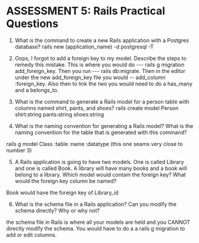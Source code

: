 # ASSESSMENT 5: Rails Practical Questions

1. What is the command to create a new Rails application with a Postgres database?
rails new (application_name) -d postgresql -T


2. Oops, I forgot to add a foreign key to my model. Describe the steps to remedy this mistake.
This is where you would do --- rails g migration add_foreign_key. Then you run --- rails db:migrate. Then in the editor under the new add_foreign_key file you would -- add_column :foreign_key. Also then to link the two you would need to do a has_many and a belongs_to.


3. What is the command to generate a Rails model for a person table with columns named shirt, pants, and shoes?
rails create model Person shirt:string pants:string shoes:string


4. What is the naming convention for generating a Rails model? What is the naming convention for the table that is generated with this command?


rails g model Class :table :name :datatype
(this one seams very close to number 3)


5. A Rails application is going to have two models. One is called Library and one is called Book. A library will have many books and a book will belong to a library. Which model would contain the foreign key? What would the foreign key column be named?

Book would have the foreign key of Library_id



6. What is the schema file in a Rails application? Can you modify the schema directly? Why or why not?

the schema file in Rails is where all your models are held and you CANNOT directly modify the schema. You would have to do a a rails g migration to add or edit columns.
